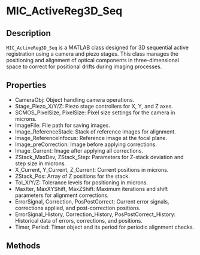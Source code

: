 # MIC_ActiveReg3D_Seq

## Description
`MIC_ActiveReg3D_Seq` is a MATLAB class designed for 3D sequential active registration using a camera and piezo stages. This class manages the positioning and alignment of optical components in three-dimensional space to correct for positional drifts during imaging processes.

## Properties
- CameraObj: Object handling camera operations.
- Stage_Piezo_X/Y/Z: Piezo stage controllers for X, Y, and Z axes.
- SCMOS_PixelSize, PixelSize: Pixel size settings for the camera in microns.
- ImageFile: File path for saving images.
- Image_ReferenceStack: Stack of reference images for alignment.
- Image_ReferenceInfocus: Reference image at the focal plane.
- Image_preCorrection: Image before applying corrections.
- Image_Current: Image after applying all corrections.
- ZStack_MaxDev, ZStack_Step: Parameters for Z-stack deviation and step size in microns.
- X_Current, Y_Current, Z_Current: Current positions in microns.
- ZStack_Pos: Array of Z positions for the stack.
- Tol_X/Y/Z: Tolerance levels for positioning in microns.
- MaxIter, MaxXYShift, MaxZShift: Maximum iterations and shift parameters for alignment corrections.
- ErrorSignal, Correction, PosPostCorrect: Current error signals, corrections applied, and post-correction positions.
- ErrorSignal_History, Correction_History, PosPostCorrect_History: Historical data of errors, corrections, and positions.
- Timer, Period: Timer object and its period for periodic alignment checks.

## Methods

